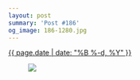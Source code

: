 ```yaml
---
layout: post
summary: 'Post #186'
og_image: 186-1280.jpg
---
```


<p>
 <time>
  <a href="/186">
   {{ page.date | date: "%B %-d, %Y" }}
  </a>
 </time>
 <a href="/186">
  <figure data-taken="11/14/2013">
   <img sizes="(min-width: 700px) 50vw, calc(100vw - 2rem)" src="{{ site.assets_url }}/186-640.jpg" srcset="{{ site.assets_url }}/186-1280.jpg 1280w, {{ site.assets_url }}/186-960.jpg 960w, {{ site.assets_url }}/186-640.jpg 640w, {{ site.assets_url }}/186-320.jpg 320w"/>
  </figure>
 </a>
</p>
